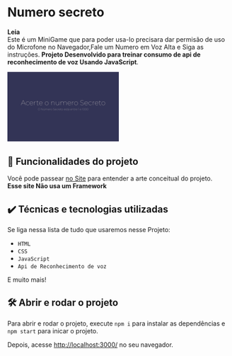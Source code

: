 # Numero secreto
<b>Leia</b> <br>
Este é um MiniGame que para poder usa-lo precisara dar permisão de uso do Microfone no Navegador,Fale um Numero em Voz Alta e Siga as instruções. 
<b>Projeto Desenvolvido para treinar consumo de api de reconhecimento de voz Usando JavaScript</b>.

<img src="numero-secreto.png" alt="Imagem do cinetag" width="50%">


## 🔨 Funcionalidades do projeto

Você pode passear <a href="https://projeto-numero-secreto-ten.vercel.app/" target="_blank">no Site</a> para entender a arte conceitual do projeto.<br>
<b>Esse site Não usa um Framework </b>

## ✔️ Técnicas e tecnologias utilizadas

Se liga nessa lista de tudo que usaremos nesse Projeto:

- `HTML`
- `CSS`
- `JavaScript`
- `Api de Reconhecimento de voz`

E muito mais!

## 🛠️ Abrir e rodar o projeto

Para abrir e rodar o projeto, execute `npm i` para instalar as dependências e `npm start` para inicar o projeto.

Depois, acesse <a href="http://localhost:3000/">http://localhost:3000/</a> no seu navegador.
